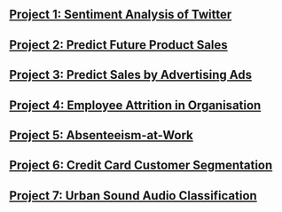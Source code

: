 ## [Project 1: Sentiment Analysis of Twitter](https://sidsolanki28.github.io/Sentiment-Analysis-of-Tweets)

## [Project 2: Predict Future Product Sales](https://sidsolanki28.github.io/Future-Sales-Prediction-of-Product)

## [Project 3: Predict Sales by Advertising Ads](https://sidsolanki28.github.io/Sales-Prediction-by-Advertising-Ads/)

## [Project 4: Employee Attrition in Organisation](https://sidsolanki28.github.io/Employee-Attrition-from-Organisation)

## [Project 5: Absenteeism-at-Work](https://sidsolanki28.github.io/Absenteeism-at-Workplace)

## [Project 6: Credit Card Customer Segmentation](https://sidsolanki28.github.io/Credit-Cards-Customer-Segmentation) 

## [Project 7: Urban Sound Audio Classification](https://sidsolanki28.github.io/UrbanSound-Audio-Classification)

